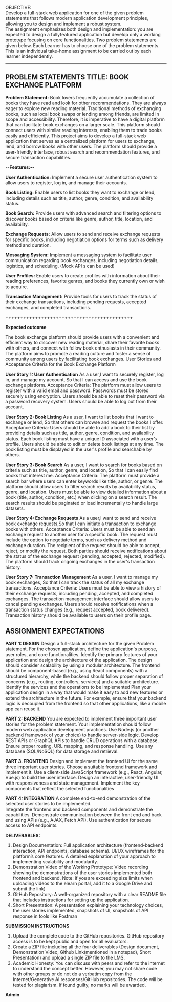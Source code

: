 OBJECTIVE:  
Develop a full-stack web application for one of the given problem statements that follows modern application development principles, allowing you to design and implement a robust system.  
The assignment emphasizes both design and implementation: you are expected to design a fullyfeatured application but develop only a working prototype focusing on core functionalities. 
Two problem statements are given below. Each Learner has to choose one of the problem statements.  
This is an individual take-home assignment to be carried out by each learner independently. 
*******************************************
PROBLEM STATEMENTS 
TITLE: BOOK EXCHANGE PLATFORM 
----------------------------------
**Problem Statement:**
Book lovers frequently accumulate a collection of books they have read and look for other recommendations. They are always eager to explore new reading material. 
Traditional methods of exchanging books, such as local book swaps or lending among friends, are limited in scope and accessibility. 
Therefore, it is imperative to have a digital platform that can facilitate book exchanges on a larger scale. This platform should connect users with similar reading interests, 
enabling them to trade books easily and efficiently. This project aims to develop a full-stack web application that serves as a centralized platform for users to exchange, lend, and borrow books with other users. 
The platform should provide a user-friendly interface, robust search and recommendation features, and secure transaction capabilities. 

**--Features:--** 

**User Authentication:** Implement a secure user authentication system to allow users to register, log in, and manage their accounts. 

**Book Listing:** Enable users to list books they want to exchange or lend, including details such as title, author, genre, condition, and availability status. 

**Book Search:** Provide users with advanced search and filtering options to discover books based on criteria like genre, author, title, location, and availability. 

**Exchange Requests:** Allow users to send and receive exchange requests for specific books, including negotiation options for terms such as delivery method and duration. 

**Messaging System:** Implement a messaging system to facilitate user communication regarding book exchanges, including negotiation details, logistics, and scheduling. (Mock API s can be used) 

**User Profiles:** Enable users to create profiles with information about their reading preferences, favorite genres, and books they currently own or wish to acquire. 

**Transaction Management:** Provide tools for users to track the status of their exchange transactions, including pending requests, accepted exchanges, and completed transactions. 

+++++++++++++++++++++++++++++++++++++++++++

**Expected outcome** 

The book exchange platform should provide users with a convenient and efficient way to discover new reading material, share their favorite books with others, 
and connect with fellow book enthusiasts in their community. The platform aims to promote a reading culture and foster a sense of community among users by facilitating book exchanges. 
User Stories and Acceptance Criteria for the Book Exchange Platform 
 
**User Story 1: User Authentication** 
As a user,I want to securely register, log in, and manage my account, So that I can access and use the book exchange platform. 
Acceptance Criteria: 
The platform must allow users to register with a valid email and password. 
Passwords must be stored securely using encryption. 
Users should be able to reset their password via a password recovery system. Users should be able to log out from their account. 
 
**User Story 2: Book Listing** 
As a user, I want to list books that I want to exchange or lend, So that others can browse and request the books I offer. Acceptance Criteria: 
Users should be able to add a book to their list by providing details such as title, author, genre, condition, and availability status. 
Each book listing must have a unique ID associated with a user’s profile. Users should be able to edit or delete book listings at any time. 
The book listing must be displayed in the user's profile and searchable by others. 
 
**User Story 3: Book Search** 
As a user, I want to search for books based on criteria such as title, author, genre, and location, So that I can easily find books that interest me. 
Acceptance Criteria: 
The platform must provide a search bar where users can enter keywords like title, author, or genre. The platform should allow users to filter search results by availability status, genre, and location. 
Users must be able to view detailed information about a book (title, author, condition, etc.) when clicking on a search result. 
The search results should be paginated or load incrementally to handle large datasets. 
 
**User Story 4: Exchange Requests** 
As a user,I want to send and receive book exchange requests,So that I can initiate a transaction to exchange books with others. 
Acceptance Criteria: 
Users must be able to send an exchange request to another user for a specific book. 
The request must include the option to negotiate terms, such as delivery method and exchange duration. 
The recipient of the request should be able to accept, reject, or modify the request. 
Both parties should receive notifications about the status of the exchange request (pending, accepted, rejected, modified). 
The platform should track ongoing exchanges in the user's transaction history. 


 
**User Story 7: Transaction Management**
As a user, I want to manage my book exchanges, So that I can track the status of all my exchange transactions. Acceptance Criteria: 
Users must be able to view a history of their exchange requests, including pending, accepted, and completed exchanges. 
The transaction management interface should allow users to cancel pending exchanges. 
Users should receive notifications when a transaction status changes (e.g., request accepted, book delivered). 
Transaction history should be available to users on their profile page.

**ASSIGNMENT EXPECTATIONS**
-------------------------

**PART 1: DESIGN**
Design a full-stack architecture for the given Problem statement. For the chosen application, define the application's purpose, user roles, and core functionalities. Identify the primary features of your application and design the architecture of the application. 
The design should consider scalability by using a modular architecture. The frontend should be component-based (e.g., using React components) with a structured hierarchy, while the backend should follow proper separation of concerns (e.g., routing, controllers, services) and a suitable architecture. Identify the services and the operations to be implemented 
Plan your application design in a way that would make it easy to add new features or extend the architecture in the future. For example, ensure that your backend logic is decoupled from the frontend so that other applications, like a mobile app can reuse it. 
 
 
 
**PART 2: BACKEND** 
You are expected to implement three important user stories for the problem statement. Your implementation should follow modern web application development practices. 
Use Node.js (or another backend framework of your choice) to handle server-side logic. Develop REST APIs or GraphQL APIs to handle CRUD operations with a database. Ensure proper routing, URL mapping, and response handling. Use any database (SQL/NoSQL) for data storage and retrieval. 
 
**PART 3. FRONTEND** 
Design and implement the frontend UI for the same three important user stories. Choose a suitable frontend framework and implement it. Use a client-side JavaScript framework (e.g., React, Angular, Vue.js) to build the user interface. Design an interactive, user-friendly UI with responsiveness and state management. Implement the key components that reflect the selected functionalities  
 
**PART 4: INTEGRATION** 
A complete end-to-end demonstration of the selected user stories to be implemented.  
Integrate the frontend and backend components and demonstrate the capabilities. Demonstrate communication between the front end and back end using APIs (e.g., AJAX, Fetch API). Use authentication for secure access to API endpoints. 

**DELIVERABLES:**

1.	Design Documentation: Full application architecture (frontend-backend interaction, API endpoints, database schema). UI/UX wireframes for the platform’s core features. A detailed explanation of your approach to implementing scalability and modularity. 
2.	Demonstration Video of the Working Prototype: Video recording showing the demonstrations of the user stories implemented both frontend and backend. 
Note: if you are exceeding size limits when uploading videos to the elearn portal, add it to a Google Drive and submit the link)  
3.	GitHub Repository: A well-organized repository with a clear README file that includes instructions for setting up the application. 
4.	Short Presentation: A presentation explaining your technology choices, the user stories implemented, snapshots of UI, snapshots of API response in tools like Postman
   
**SUBMISSION INSTRUCTIONS** 
       
1.	Upload the complete code to the GitHub repositories. GitHub repository access is to be kept public and open for all evaluators.  
2.	Create a ZIP file including all the four deliverables (Design document, Demonstration Video, Github Link(mentioned in a notepad), Short Presentation) and upload a single ZIP file to the LMS. 
3.	Academic Honesty: You can discuss with peers and refer to the internet to understand the concept better. However, you may not share code with other groups or do not do a verbatim copy from the Internet/Generative AI responses/GitHub repositories. The code will be tested for plagiarism. If found guilty, no marks will be awarded. 




**Admin**
